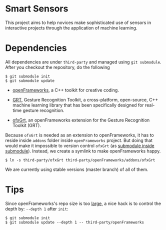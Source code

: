 # Smart Sensors

This project aims to help novices make sophisticated use of sensors in
interactive projects through the application of machine learning.

# Dependencies

All dependencies are under `third-party` and managed using `git
submodule`. After you checkout the repository, do the following

```
$ git submodule init
$ git submodule update
```

- [openFrameworks](http://openframeworks.cc/), a C++ toolkit for creative
  coding.

- [GRT](http://www.nickgillian.com/software/grt), Gesture Recognition Toolkit, a
  cross-platform, open-source, C++ machine learning library that has been
  specifically designed for real-time gesture recognition.

- [ofxGrt](https://github.com/nickgillian/ofxGrt), an openFrameworks extension
  for the Gesture Recognition Toolkit (GRT).

Because `ofxGrt` is needed as an extension to openFrameworks, it has to reside
inside `addons` folder inside `openFrameworks` project. But doing that would
make it impossible to version control `ofxGrt` (as
[submodule inside submodule](http://i1.kym-cdn.com/photos/images/newsfeed/000/531/557/a88.jpg)).
Instead, we create a symlink to make openFrameworks happy.

```
$ ln -s third-party/ofxGrt third-party/openFrameworks/addons/ofxGrt
```

We are currently using stable versions (master branch) of all of them.

# Tips

Since openFrameworks's repo size is too
[large](https://github.com/openframeworks/openFrameworks/wiki/Moving-binaries-out-of-the-repo),
a nice hack is to control the depth by: `--depth 1` after `init`:

```
$ git submodule init
$ git submodule update --depth 1 -- third-party/openFrameworks
```

